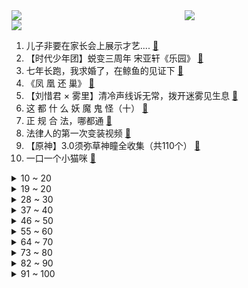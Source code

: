 <div >
	<a style="float:left;width:55%;" href = "https://github.com/anuraghazra/github-readme-stats">
	 <img src = "https://github-readme-stats.vercel.app/api?username=iuuuuuaena&theme=buefy&show_icons=true"/>
	</a>
	<a  style="float:right;width:45%" href = "https://github.com/anuraghazra/github-readme-stats">
	 <img  src="https://github-readme-stats.vercel.app/api/top-langs/?username=anuraghazra&layout=compact"/>
	</a>
	</div>

[![](https://img.shields.io/badge/jxd-@jxdgogogo.xyz-yellowgreen.svg)](https://www.jxdgogogo.xyz)<br>
1. 儿子非要在家长会上展示才艺.... [:link:](//www.bilibili.com/video/BV1SP41157fr) <br>
2. 【时代少年团】蜕变三周年 宋亚轩《乐园》 [:link:](//www.bilibili.com/video/BV1eg411r7FK) <br>
3. 七年长跑，我求婚了，在鲸鱼的见证下 [:link:](//www.bilibili.com/video/BV1MU4y167Ci) <br>
4. 《凤 凰 还 巢》 [:link:](//www.bilibili.com/video/BV1nG4y1r7Xi) <br>
5. 【刘惜君 × 雾里】清冷声线诉无常，拨开迷雾见生息 [:link:](//www.bilibili.com/video/BV1KN4y1c7fW) <br>
6. 这  都  什  么  妖  魔  鬼  怪（十） [:link:](//www.bilibili.com/video/BV1vG41147Zp) <br>
7. 正 规 合 法，哪都通 [:link:](//www.bilibili.com/video/BV1SB4y1V7M5) <br>
8. 法律人的第一次变装视频 [:link:](//www.bilibili.com/video/BV1st4y1n7rC) <br>
9. 【原神】3.0须弥草神瞳全收集（共110个） [:link:](//www.bilibili.com/video/BV1yN4y1F7aM) <br>
10. 一口一个小猫咪 [:link:](//www.bilibili.com/video/BV1wV4y1W7dU) <br>
<details>
<summary>10 ~ 20</summary>

11. 《原神》过场动画-「花神之舞」 [:link:](//www.bilibili.com/video/BV13B4y1474S) <br>
12. 【warma】来聊聊我的老家长沙【杂谈/第三期】 [:link:](//www.bilibili.com/video/BV1Tt4y1E7qz) <br>
13. 燕云十六声！国产开放世界新游科隆展5分钟实机首曝 [:link:](//www.bilibili.com/video/BV1AN4y1c7AZ) <br>
14. 【原神须弥草神瞳】(110已完结)散失的草神瞳全收集！分区域收集！贴心领跑防迷路！全网最贴心的须弥草神瞳攻略！ [:link:](//www.bilibili.com/video/BV1pa411G7p2) <br>
15. 柠檬：首先 我没惹你们任何人 [:link:](//www.bilibili.com/video/BV1Wa411G7gv) <br>
16. 我居然算出了光头强砍了多少棵树 ？？【全网最细，不细抽我】 [:link:](//www.bilibili.com/video/BV1hP41157AE) <br>
17. 还是小时候好（吗？ [:link:](//www.bilibili.com/video/BV1oe4y1o7sZ) <br>
18. 卧槽……我完全理解什么叫长相身高不匹配了！ [:link:](//www.bilibili.com/video/BV1VT411w7xv) <br>
19. 为什么要给卢旺达总统颁发门垫子？【神奇组织01】 [:link:](//www.bilibili.com/video/BV13W4y1t7pE) <br>
</details>
<details>
<summary>19 ~ 20</summary>

20. 自信就是允许自己被否定，那是你的批判，我无需认同 [:link:](//www.bilibili.com/video/BV1e14y1t7t1) <br>
21. 猫德学院关于被遗弃猫咪的声明 [:link:](//www.bilibili.com/video/BV1aB4y1x77L) <br>
22. 唐僧被我抓了，悟空也来不及救！ [:link:](//www.bilibili.com/video/BV1ag411r7Lp) <br>
23. 7.6亿中国农民不需要被赞美 [:link:](//www.bilibili.com/video/BV1uV4y1W7Es) <br>
24. 顶着太阳在外画墙绘，我老婆心疼我，给我买了一双皮鞋。 [:link:](//www.bilibili.com/video/BV1wV4y1W7u1) <br>
25. 军训快结束，给带伙露一手 [:link:](//www.bilibili.com/video/BV1Yg411r7gk) <br>
26. “今 天，我 的 DNA 彻 底 崩 溃 了！” [:link:](//www.bilibili.com/video/BV1YW4y187mt) <br>
27. 家里的贼 都被我穷哭了 [:link:](//www.bilibili.com/video/BV1XG4y1r7Ws) <br>
28. 老师说我画的雷电将军很奇怪 [:link:](//www.bilibili.com/video/BV1yB4y1V7KT) <br>
</details>
<details>
<summary>28 ~ 30</summary>

29. （3.0已完结）原神须弥失散的草神瞳，全收集攻略，贴心领跑不迷路！【璐璐咔】 [:link:](//www.bilibili.com/video/BV1nV4y1W7FE) <br>
30. 一夜之间！700万人读了我高中毕业写给校草的诗！ [:link:](//www.bilibili.com/video/BV14a41197c9) <br>
31. 牛 肉 牛 逼 症 [:link:](//www.bilibili.com/video/BV1zU4y1k76j) <br>
32. 有必要把沙漠变成绿洲吗？是否所有的沙漠都不能人为干预呢？ [:link:](//www.bilibili.com/video/BV19N4y1F7ea) <br>
33. TWICE最新回归曲Talk that Talk MV公开 [:link:](//www.bilibili.com/video/BV1Xd4y1d7qJ) <br>
34. 如何快速入狱？ [:link:](//www.bilibili.com/video/BV1zG4y1r7Yf) <br>
35. 《 东 北 美 食 大 试 吃 》 [:link:](//www.bilibili.com/video/BV1zg411r7uj) <br>
36. 【泠鸢×嘉然】合作单曲《我们快出发》元气上线（欢迎二创） [:link:](//www.bilibili.com/video/BV1Rd4y1d72K) <br>
37. 须弥探索现状 [:link:](//www.bilibili.com/video/BV1Aa411o743) <br>
</details>
<details>
<summary>37 ~ 40</summary>

38. 这论文写的，可真像暑假总结啊 [:link:](//www.bilibili.com/video/BV1eB4y1z7BA) <br>
39. 我的手和脑子打架了！你能凭记忆画出童年动漫人物吗？ [:link:](//www.bilibili.com/video/BV19N4y1F7oH) <br>
40. 即使默默无闻，即使没有掌声，即使是白干，但这就是热爱啊 [:link:](//www.bilibili.com/video/BV1hG41147WC) <br>
41. 1000块vs100万的小提琴！哪一个比较猛？！ [:link:](//www.bilibili.com/video/BV1nB4y1x7DN) <br>
42. 【汪峰新专辑发布】《也许我可以无视死亡》同名作品MV上线！ [:link:](//www.bilibili.com/video/BV1CD4y1z7NP) <br>
43. 细思极恐... 拐卖妇女的各种套路： [:link:](//www.bilibili.com/video/BV1wG411t7uC) <br>
44. 中国绝技独竹漂，凭一根竹子在江面起舞，这个女生好厉害！ [:link:](//www.bilibili.com/video/BV1MN4y1c76o) <br>
45. 又 甘 又 刻，叮 叮 当 当！ ❤️ 【咬人猫】 [:link:](//www.bilibili.com/video/BV19B4y1374d) <br>
46. 学好数理化炸鸡掉了都不怕，老师说的果然没错！ [:link:](//www.bilibili.com/video/BV1WG41147Yq) <br>
</details>
<details>
<summary>46 ~ 50</summary>

47. 你那是去的理发店吗？那是创意广告大师！【慧小媛】 [:link:](//www.bilibili.com/video/BV1bW4y1t755) <br>
48. 还原《食神》，皇帝炒饭！猪猪良心出品！ [:link:](//www.bilibili.com/video/BV1EW4y187RF) <br>
49. 你暑假作业全乱写的是吧！ [:link:](//www.bilibili.com/video/BV1kt4y1n7yj) <br>
50. 九龄｜一眼惊艳｜当她穿上旗袍 [:link:](//www.bilibili.com/video/BV1xW4y187JG) <br>
51. 伪科技，真玩具！ [:link:](//www.bilibili.com/video/BV1uV4y1W7xY) <br>
52. 从他违抗生命本能的那一刻起，就已不能称之为机械了 [:link:](//www.bilibili.com/video/BV1HB4y1475C) <br>
53. 销冠的电话为什么不会被挂？我总结了以下三个点。。。哈哈哈哈 [:link:](//www.bilibili.com/video/BV12P41157xU) <br>
54. 请问UP主，这广场放的是什么动漫？【阅片无数Ⅱ 57】 [:link:](//www.bilibili.com/video/BV1Ka411G7LZ) <br>
55. 尘环行动18 [:link:](//www.bilibili.com/video/BV1yP4115755) <br>
</details>
<details>
<summary>55 ~ 60</summary>

56. 【原神】刻晴：我要当T0！当一个没人会看不起的T0！ [:link:](//www.bilibili.com/video/BV1vY4y1F79J) <br>
57. 荷花园 厨子探店¥370 [:link:](//www.bilibili.com/video/BV12e4y1o7eF) <br>
58. 从18楼摔到负一楼的手机长什么样子？还有修复的可能吗？ [:link:](//www.bilibili.com/video/BV1WT411c7si) <br>
59. 【不齐舞团】天灾无情人有情，献上我们的绵薄之力，愿每一次逆行都能平安归来，重庆加油！ [:link:](//www.bilibili.com/video/BV1yg411r74M) <br>
60. 沈阳生活之我的房东是周周！ [:link:](//www.bilibili.com/video/BV19G41147UC) <br>
61. 刘飞儿最喜欢的店，对我们来说却充满挑战【怎么这么值ep48-周记留一手特色烤鱼】 [:link:](//www.bilibili.com/video/BV1cB4y157te) <br>
62. 那一天，三舅下了很大一盘棋 [:link:](//www.bilibili.com/video/BV1Fd4y1A7Tk) <br>
63. 《 你 问 我 打 ！》 [:link:](//www.bilibili.com/video/BV13V4y1W7X6) <br>
64. 整活！假装在家喝闷酒喝到呕吐…被女友当场撞见会怎样？！ [:link:](//www.bilibili.com/video/BV1eU4y167Gv) <br>
</details>
<details>
<summary>64 ~ 70</summary>

65. 这种可怕分几级 [:link:](//www.bilibili.com/video/BV1hG411478f) <br>
66. 【原神3.0】110个完结！须弥草神瞳全收集～超保姆一路流～轻松拿全110个 [:link:](//www.bilibili.com/video/BV1ZS4y1W7VL) <br>
67. 梦 中 情 P [:link:](//www.bilibili.com/video/BV1LV4y1W7h2) <br>
68. 流浪猫偷火腿肠成网红，每天几十万人看它狗狗祟祟 [:link:](//www.bilibili.com/video/BV1fd4y1R7FP) <br>
69. 一个县的小姐姐，她真的会噶我。 [:link:](//www.bilibili.com/video/BV1qd4y1d7po) <br>
70. 感谢国产小玩具善待了我的钱包，抚慰了我的精神 [:link:](//www.bilibili.com/video/BV11G411471n) <br>
71. 当你有个笑点低的朋友！！！ [:link:](//www.bilibili.com/video/BV1gT411F7y4) <br>
72. 今天是我的生日 也是我向你求婚的日子 [:link:](//www.bilibili.com/video/BV1k14y1x7Ut) <br>
73. 千万不要给孩子买长颈鹿 [:link:](//www.bilibili.com/video/BV1ag411D7Zy) <br>
</details>
<details>
<summary>73 ~ 80</summary>

74. 有些许漫画感吗 [:link:](//www.bilibili.com/video/BV13d4y1d75Z) <br>
75. 艺术有毒｜中国巨型机械艺术装置第一人肖将军 [:link:](//www.bilibili.com/video/BV1eW4y1878w) <br>
76. 总有一天！我要拿回属于我的一切！ [:link:](//www.bilibili.com/video/BV1ut4y1n7eF) <br>
77. 在莫桑比克海峡俯瞰梦幻般的海底沙漠 [:link:](//www.bilibili.com/video/BV1HB4y1x7iy) <br>
78. 没有人能拒绝屑屑妮可～ [:link:](//www.bilibili.com/video/BV14d4y1d7Ph) <br>
79. 酱紫剪？ [:link:](//www.bilibili.com/video/BV1rg41167YD) <br>
80. 把你的头像做成手办会怎样？吟唱4321分钟召唤一条黑龙 [:link:](//www.bilibili.com/video/BV1cV4y1x7Tc) <br>
81. “摩托骑士”向重庆山火逆行：几乎所有人都摔过 [:link:](//www.bilibili.com/video/BV1mV4y1p7ZE) <br>
82. 生有热烈，藏与俗常。 [:link:](//www.bilibili.com/video/BV16a41197hf) <br>
</details>
<details>
<summary>82 ~ 90</summary>

83. 带给你甜辣并存的pop呀！～( ´▽` )ﾉ [:link:](//www.bilibili.com/video/BV1YU4y1k7bg) <br>
84. 【尘环行动18】摆完挂机 简单好抄（后续更新摆完挂机 挑战任务合集 持续更新中） [:link:](//www.bilibili.com/video/BV1Da411G74v) <br>
85. 狗头吧亲兄弟！999%拿一血！无限越塔禁术！【垃圾英雄拯救计划】 [:link:](//www.bilibili.com/video/BV1yN4y1F7gQ) <br>
86. 《崩坏：星穹铁道》剧情PV：「梦魇」 [:link:](//www.bilibili.com/video/BV1od4y1R7Tf) <br>
87. 借只鸡回去拍视频 [:link:](//www.bilibili.com/video/BV1xU4y167AR) <br>
88. 大胸微胖，第一次尝试辣妹吊带！结果居然… [:link:](//www.bilibili.com/video/BV1gN4y1c7gb) <br>
89. 有求必应（花絮版 [:link:](//www.bilibili.com/video/BV1uT411F78a) <br>
90. 游戏黑洞 [:link:](//www.bilibili.com/video/BV1bB4y1z7Db) <br>
91. 秘密基地的秘密电影院茶几下面居然又挖出了一个隐藏空间？ [:link:](//www.bilibili.com/video/BV1UG41147Qh) <br>
</details>
<details>
<summary>91 ~ 100</summary>

92. 《在玻璃桥上看见两个小孩电摇》 [:link:](//www.bilibili.com/video/BV1pG4y1v7YX) <br>
93. 《鱼香肉丝》一道让你无法拒绝的美味家常菜！ [:link:](//www.bilibili.com/video/BV1rd4y1A7vY) <br>
94. 新生吃饭有多尴尬 [:link:](//www.bilibili.com/video/BV1zB4y1V7uh) <br>
95. 【SERGEY谢尔盖】香辣海鲜大餐！单只30cm的酱爆大虾，大盘辣烤青口贝和扇贝，鲜香十足，酱香浓郁，爱海鲜不容错过|烹饪过程&咀嚼音助眠 [:link:](//www.bilibili.com/video/BV1oS4y1W7N5) <br>
96. 我是不是打扰它俩了 [:link:](//www.bilibili.com/video/BV1nG411478T) <br>
97. 冰镇水泥？居然这么好喝？ [:link:](//www.bilibili.com/video/BV1yG4y1r77N) <br>
98. “笑死，还以为他们退圈了…原来不是老头帅了，是帅哥老了！！” [:link:](//www.bilibili.com/video/BV19t4y1J7Bt) <br>
99. 四川的天气，孙悟空都热得遭不住！ [:link:](//www.bilibili.com/video/BV1xW4y1874b) <br>
100. 药指：进 来 贴 贴 ！4K可之爱暴击 [:link:](//www.bilibili.com/video/BV1Na411G7kR) <br>
</details>
